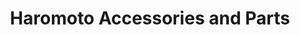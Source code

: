 ---
title: "Haromoto Accessories and Parts"
url: /makati/haromoto-accessories-and-parts/
shop: Motorrad
---